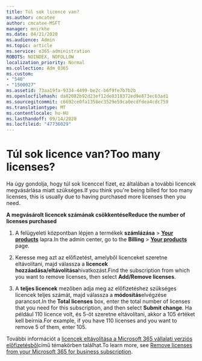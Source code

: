 ```yaml
---
title: Túl sok licence van?
ms.author: cmcatee
author: cmcatee-MSFT
manager: mnirkhe
ms.date: 04/21/2020
ms.audience: Admin
ms.topic: article
ms.service: o365-administration
ROBOTS: NOINDEX, NOFOLLOW
localization_priority: Normal
ms.collection: Adm_O365
ms.custom:
- "540"
- "1500027"
ms.assetid: 73aa19fa-9334-4499-be2c-b6f9fe7b7b2b
ms.openlocfilehash: da82082b92d23ef12de0318372ed9e873ec63ad1
ms.sourcegitcommit: c6692ce0fa1358ec3529e59ca0ecdfdea4cdc759
ms.translationtype: MT
ms.contentlocale: hu-HU
ms.lasthandoff: 09/14/2020
ms.locfileid: "47736029"
---
```

# <a name="too-many-licenses"></a><span data-ttu-id="376a0-102">Túl sok licence van?</span><span class="sxs-lookup"><span data-stu-id="376a0-102">Too many licenses?</span></span>

<span data-ttu-id="376a0-103">Ha úgy gondolja, hogy túl sok licenccel fizet, ez általában a további licencek megvásárlása miatt szükséges.</span><span class="sxs-lookup"><span data-stu-id="376a0-103">If you think you're being billed for too many licenses, this is usually due to having purchased more licenses then you need.</span></span>
  
<span data-ttu-id="376a0-104">**A megvásárolt licencek számának csökkentése**</span><span class="sxs-lookup"><span data-stu-id="376a0-104">**Reduce the number of licenses purchased**</span></span>
  
1. <span data-ttu-id="376a0-105">A felügyeleti központban lépjen a termékek **számlázása** \> **[Your products](https://go.microsoft.com/fwlink/p/?linkid=842054)** lapra.</span><span class="sxs-lookup"><span data-stu-id="376a0-105">In the admin center, go to the **Billing** \> **[Your products](https://go.microsoft.com/fwlink/p/?linkid=842054)** page.</span></span>

2. <span data-ttu-id="376a0-106">Keresse meg azt az előfizetést, amelyből licenceket szeretne eltávolítani, majd válassza a **licencek hozzáadása/eltávolítása**hivatkozást.</span><span class="sxs-lookup"><span data-stu-id="376a0-106">Find the subscription from which you want to remove licenses, then select **Add/Remove licenses**.</span></span>

3. <span data-ttu-id="376a0-107">A **teljes licencek** mezőben adja meg az előfizetéshez szükséges licencek teljes számát, majd válassza a **módosítás**elvégzése parancsot.</span><span class="sxs-lookup"><span data-stu-id="376a0-107">In the **Total licenses** box, enter the total number of licenses that you need for this subscription, and then select **Submit change**.</span></span> <span data-ttu-id="376a0-108">Ha például 110 licence volt, és 5-öt szeretne eltávolítani, akkor a 105 értéket kell beírnia.</span><span class="sxs-lookup"><span data-stu-id="376a0-108">For example, if you have 110 licenses and you want to remove 5 of them, enter 105.</span></span>

<span data-ttu-id="376a0-109">További információt a [licencek eltávolítása a Microsoft 365 vállalati verziós előfizetésből](https://docs.microsoft.com/microsoft-365/commerce/licenses/buy-licenses)című témakörben találhat.</span><span class="sxs-lookup"><span data-stu-id="376a0-109">To learn more, see [Remove licenses from your Microsoft 365 for business subscription](https://docs.microsoft.com/microsoft-365/commerce/licenses/buy-licenses).</span></span>